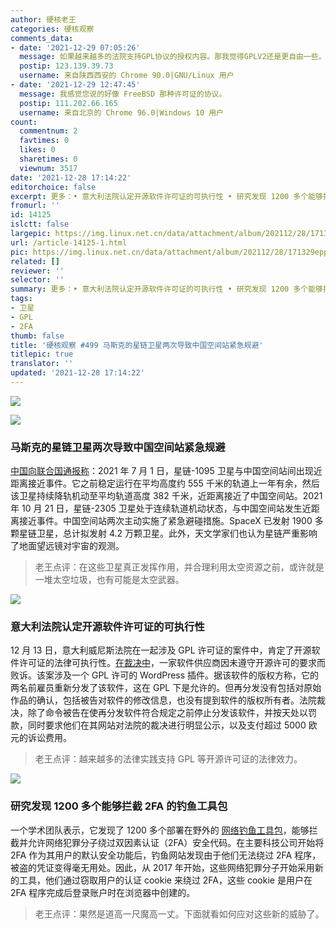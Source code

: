 ```yaml
---
author: 硬核老王
categories: 硬核观察
comments_data:
- date: '2021-12-29 07:05:26'
  message: 如果越来越多的法院支持GPL协议的授权内容。那我觉得GPLV2还是更自由一些。自由本身就是一种自愿行为，违背了自愿本身就是一种不自由。当然自由也是科学精神的自然组成部分。
  postip: 123.139.39.73
  username: 来自陕西西安的 Chrome 90.0|GNU/Linux 用户
- date: '2021-12-29 12:47:45'
  message: 我感觉您说的好像 FreeBSD 那种许可证的协议。
  postip: 111.202.66.165
  username: 来自北京的 Chrome 96.0|Windows 10 用户
count:
  commentnum: 2
  favtimes: 0
  likes: 0
  sharetimes: 0
  viewnum: 3517
date: '2021-12-28 17:14:22'
editorchoice: false
excerpt: 更多：• 意大利法院认定开源软件许可证的可执行性 • 研究发现 1200 多个能够拦截 2FA 的钓鱼工具包
fromurl: ''
id: 14125
islctt: false
largepic: https://img.linux.net.cn/data/attachment/album/202112/28/171329eppaoa1ar3aparra.jpg
url: /article-14125-1.html
pic: https://img.linux.net.cn/data/attachment/album/202112/28/171329eppaoa1ar3aparra.jpg.thumb.jpg
related: []
reviewer: ''
selector: ''
summary: 更多：• 意大利法院认定开源软件许可证的可执行性 • 研究发现 1200 多个能够拦截 2FA 的钓鱼工具包
tags:
- 卫星
- GPL
- 2FA
thumb: false
title: '硬核观察 #499 马斯克的星链卫星两次导致中国空间站紧急规避'
titlepic: true
translator: ''
updated: '2021-12-28 17:14:22'
---
```


![](https://img.linux.net.cn/data/attachment/album/202112/28/171329eppaoa1ar3aparra.jpg)


![](https://img.linux.net.cn/data/attachment/album/202112/28/171340jqt22njowt0nj6p3.jpg)


### 马斯克的星链卫星两次导致中国空间站紧急规避


[中国向联合国通报称](https://www.cnbc.com/2021/12/27/elon-musk-spacex-face-online-backlash-in-china-after-space-station-near-misses.html)：2021 年 7 月 1 日，星链-1095 卫星与中国空间站间出现近距离接近事件。它之前稳定运行在平均高度约 555 千米的轨道上一年有余，然后该卫星持续降轨机动至平均轨道高度 382 千米，近距离接近了中国空间站。2021 年 10 月 21 日，星链-2305 卫星处于连续轨道机动状态，与中国空间站发生近距离接近事件。中国空间站两次主动实施了紧急避碰措施。SpaceX 已发射 1900 多颗星链卫星，总计拟发射 4.2 万颗卫星。此外，天文学家们也认为星链严重影响了地面望远镜对宇宙的观测。



> 
> 老王点评：在这些卫星真正发挥作用，并合理利用太空资源之前，或许就是一堆太空垃圾，也有可能是太空武器。
> 
> 
> 


![](https://img.linux.net.cn/data/attachment/album/202112/28/171356zr7u99uukk9t7jz7.jpg)


### 意大利法院认定开源软件许可证的可执行性


12 月 13 日，意大利威尼斯法院在一起涉及 GPL 许可证的案件中，肯定了开源软件许可证的法律可执行性。[在裁决中](http://ifthisbetreason.com/2021/12/italian-courts-find-open-source-software-terms-enforceable/)，一家软件供应商因未遵守开源许可的要求而败诉。该案涉及一个 GPL 许可的 WordPress 插件。据该软件的版权方称，它的两名前雇员重新分发了该软件，这在 GPL 下是允许的。但再分发没有包括对原始作品的确认，包括被告对软件的修改信息，也没有提到软件的版权所有者。法院裁决，除了命令被告在使再分发软件符合规定之前停止分发该软件，并按天处以罚款，同时要求他们在其网站对法院的裁决进行明显公示，以及支付超过 5000 欧元的诉讼费用。



> 
> 老王点评：越来越多的法律实践支持 GPL 等开源许可证的法律效力。
> 
> 
> 


![](https://img.linux.net.cn/data/attachment/album/202112/28/171410saz7acw3laeqyoa4.jpg)


### 研究发现 1200 多个能够拦截 2FA 的钓鱼工具包


一个学术团队表示，它发现了 1200 多个部署在野外的 [网络钓鱼工具包](https://therecord.media/more-than-1200-phishing-toolkits-capable-of-intercepting-2fa-detected-in-the-wild/)，能够拦截并允许网络犯罪分子绕过双因素认证（2FA）安全代码。在主要科技公司开始将 2FA 作为其用户的默认安全功能后，钓鱼网站发现由于他们无法绕过 2FA 程序，被盗的凭证变得毫无用处。因此，从 2017 年开始，这些网络犯罪分子开始采用新的工具，他们通过窃取用户的认证 cookie 来绕过 2FA，这些 cookie 是用户在 2FA 程序完成后登录账户时在浏览器中创建的。



> 
> 老王点评：果然是道高一尺魔高一丈。下面就看如何应对这些新的威胁了。
> 
> 
>